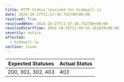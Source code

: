 ```yaml
---
title: HTTP Status resolved for hidewall.io
date: 2024-10-27T11:37:30.742790+00:00
resolved: True
resolvedWhen: 2024-10-27T11:37:30.742798+00:00
resolvedStartTime: 2024-10-25T21:09:43.161639+00:00
severity: notice
affected:
  - hidewall.io
section: issue
---
```


| Expected Statuses | Actual Status  |
|-------------------|----------------|
| 200, 301, 302, 403 | 403 |
